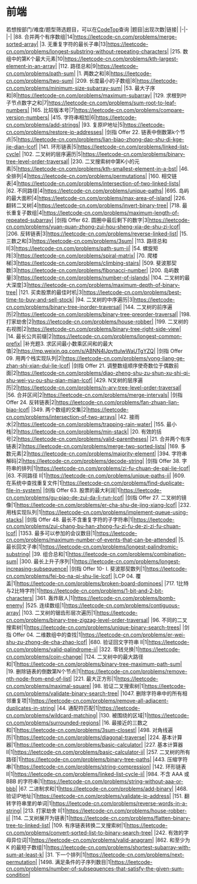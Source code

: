 # 前端
若想按部门/难度/题型筛选题目，可以在[CodeTop](https://codetop.cc)查询
|题目|出现次数|链接|
|-|-|-|
|88. 合并两个有序数组|14|https://leetcode-cn.com/problems/merge-sorted-array|
|3. 无重复字符的最长子串|13|https://leetcode-cn.com/problems/longest-substring-without-repeating-characters|
|215. 数组中的第K个最大元素|10|https://leetcode-cn.com/problems/kth-largest-element-in-an-array|
|112. 路径总和|9|https://leetcode-cn.com/problems/path-sum|
|1. 两数之和|8|https://leetcode-cn.com/problems/two-sum|
|209. 长度最小的子数组|8|https://leetcode-cn.com/problems/minimum-size-subarray-sum|
|53. 最大子序和|8|https://leetcode-cn.com/problems/maximum-subarray|
|129. 求根到叶子节点数字之和|7|https://leetcode-cn.com/problems/sum-root-to-leaf-numbers|
|165. 比较版本号|7|https://leetcode-cn.com/problems/compare-version-numbers|
|415. 字符串相加|6|https://leetcode-cn.com/problems/add-strings|
|93. 复原IP地址|5|https://leetcode-cn.com/problems/restore-ip-addresses|
|剑指 Offer 22. 链表中倒数第k个节点|5|https://leetcode-cn.com/problems/lian-biao-zhong-dao-shu-di-kge-jie-dian-lcof|
|141. 环形链表|5|https://leetcode-cn.com/problems/linked-list-cycle|
|102. 二叉树的层序遍历|5|https://leetcode-cn.com/problems/binary-tree-level-order-traversal|
|230. 二叉搜索树中第K小的元素|5|https://leetcode-cn.com/problems/kth-smallest-element-in-a-bst|
|46. 全排列|4|https://leetcode-cn.com/problems/permutations|
|160. 相交链表|4|https://leetcode-cn.com/problems/intersection-of-two-linked-lists|
|62. 不同路径|4|https://leetcode-cn.com/problems/unique-paths|
|695. 岛屿的最大面积|4|https://leetcode-cn.com/problems/max-area-of-island|
|226. 翻转二叉树|4|https://leetcode-cn.com/problems/invert-binary-tree|
|718. 最长重复子数组|4|https://leetcode-cn.com/problems/maximum-length-of-repeated-subarray|
|剑指 Offer 62. 圆圈中最后剩下的数字|3|https://leetcode-cn.com/problems/yuan-quan-zhong-zui-hou-sheng-xia-de-shu-zi-lcof|
|206. 反转链表|3|https://leetcode-cn.com/problems/reverse-linked-list|
|15. 三数之和|3|https://leetcode-cn.com/problems/3sum|
|113. 路径总和 II|3|https://leetcode-cn.com/problems/path-sum-ii|
|54. 螺旋矩阵|3|https://leetcode-cn.com/problems/spiral-matrix|
|70. 爬楼梯|3|https://leetcode-cn.com/problems/climbing-stairs|
|509. 斐波那契数|3|https://leetcode-cn.com/problems/fibonacci-number|
|200. 岛屿数量|3|https://leetcode-cn.com/problems/number-of-islands|
|104. 二叉树的最大深度|3|https://leetcode-cn.com/problems/maximum-depth-of-binary-tree|
|121. 买卖股票的最佳时机|3|https://leetcode-cn.com/problems/best-time-to-buy-and-sell-stock|
|94. 二叉树的中序遍历|3|https://leetcode-cn.com/problems/binary-tree-inorder-traversal|
|144. 二叉树的前序遍历|2|https://leetcode-cn.com/problems/binary-tree-preorder-traversal|
|198. 打家劫舍|2|https://leetcode-cn.com/problems/house-robber|
|199. 二叉树的右视图|2|https://leetcode-cn.com/problems/binary-tree-right-side-view|
|14. 最长公共前缀|2|https://leetcode-cn.com/problems/longest-common-prefix|
|补充题3. 求区间最小数乘区间和的最大值|2|https://mp.weixin.qq.com/s/ABNN4lJpvttulwWaUTgYZQ|
|剑指 Offer 09. 用两个栈实现队列|2|https://leetcode-cn.com/problems/yong-liang-ge-zhan-shi-xian-dui-lie-lcof|
|剑指 Offer 21. 调整数组顺序使奇数位于偶数前面|2|https://leetcode-cn.com/problems/diao-zheng-shu-zu-shun-xu-shi-qi-shu-wei-yu-ou-shu-qian-mian-lcof|
|429. N叉树的层序遍历|2|https://leetcode-cn.com/problems/n-ary-tree-level-order-traversal|
|56. 合并区间|2|https://leetcode-cn.com/problems/merge-intervals|
|剑指 Offer 24. 反转链表|2|https://leetcode-cn.com/problems/fan-zhuan-lian-biao-lcof|
|349. 两个数组的交集|2|https://leetcode-cn.com/problems/intersection-of-two-arrays|
|42. 接雨水|2|https://leetcode-cn.com/problems/trapping-rain-water|
|155. 最小栈|2|https://leetcode-cn.com/problems/min-stack|
|20. 有效的括号|2|https://leetcode-cn.com/problems/valid-parentheses|
|21. 合并两个有序链表|2|https://leetcode-cn.com/problems/merge-two-sorted-lists|
|169. 多数元素|2|https://leetcode-cn.com/problems/majority-element|
|394. 字符串解码|2|https://leetcode-cn.com/problems/decode-string|
|剑指 Offer 38. 字符串的排列|1|https://leetcode-cn.com/problems/zi-fu-chuan-de-pai-lie-lcof|
|63. 不同路径 II|1|https://leetcode-cn.com/problems/unique-paths-ii|
|609. 在系统中查找重复文件|1|https://leetcode-cn.com/problems/find-duplicate-file-in-system|
|剑指 Offer 63. 股票的最大利润|1|https://leetcode-cn.com/problems/gu-piao-de-zui-da-li-run-lcof|
|剑指 Offer 27. 二叉树的镜像|1|https://leetcode-cn.com/problems/er-cha-shu-de-jing-xiang-lcof|
|232. 用栈实现队列|1|https://leetcode-cn.com/problems/implement-queue-using-stacks|
|剑指 Offer 48. 最长不含重复字符的子字符串|1|https://leetcode-cn.com/problems/zui-chang-bu-han-zhong-fu-zi-fu-de-zi-zi-fu-chuan-lcof|
|1353. 最多可以参加的会议数目|1|https://leetcode-cn.com/problems/maximum-number-of-events-that-can-be-attended|
|5. 最长回文子串|1|https://leetcode-cn.com/problems/longest-palindromic-substring|
|39. 组合总和|1|https://leetcode-cn.com/problems/combination-sum|
|300. 最长上升子序列|1|https://leetcode-cn.com/problems/longest-increasing-subsequence|
|剑指 Offer 10- I. 斐波那契数列|1|https://leetcode-cn.com/problems/fei-bo-na-qi-shu-lie-lcof|
|LCP 04. 覆盖|1|https://leetcode-cn.com/problems/broken-board-dominoes|
|717. 1比特与2比特字符|1|https://leetcode-cn.com/problems/1-bit-and-2-bit-characters|
|361. 轰炸敌人|1|https://leetcode-cn.com/problems/bomb-enemy|
|525. 连续数组|1|https://leetcode-cn.com/problems/contiguous-array|
|103. 二叉树的锯齿形层次遍历|1|https://leetcode-cn.com/problems/binary-tree-zigzag-level-order-traversal|
|96. 不同的二叉搜索树|1|https://leetcode-cn.com/problems/unique-binary-search-trees|
|剑指 Offer 04. 二维数组中的查找|1|https://leetcode-cn.com/problems/er-wei-shu-zu-zhong-de-cha-zhao-lcof|
|680. 验证回文字符串 Ⅱ|1|https://leetcode-cn.com/problems/valid-palindrome-ii|
|322. 零钱兑换|1|https://leetcode-cn.com/problems/coin-change|
|124. 二叉树中的最大路径和|1|https://leetcode-cn.com/problems/binary-tree-maximum-path-sum|
|19. 删除链表的倒数第N个节点|1|https://leetcode-cn.com/problems/remove-nth-node-from-end-of-list|
|221. 最大正方形|1|https://leetcode-cn.com/problems/maximal-square|
|98. 验证二叉搜索树|1|https://leetcode-cn.com/problems/validate-binary-search-tree|
|1047. 删除字符串中的所有相邻重复项|1|https://leetcode-cn.com/problems/remove-all-adjacent-duplicates-in-string|
|44. 通配符匹配|1|https://leetcode-cn.com/problems/wildcard-matching|
|130. 被围绕的区域|1|https://leetcode-cn.com/problems/surrounded-regions|
|16. 最接近的三数之和|1|https://leetcode-cn.com/problems/3sum-closest|
|498. 对角线遍历|1|https://leetcode-cn.com/problems/diagonal-traverse|
|224. 基本计算器|1|https://leetcode-cn.com/problems/basic-calculator|
|227. 基本计算器 II|1|https://leetcode-cn.com/problems/basic-calculator-ii|
|257. 二叉树的所有路径|1|https://leetcode-cn.com/problems/binary-tree-paths|
|443. 压缩字符串|1|https://leetcode-cn.com/problems/string-compression|
|142. 环形链表 II|1|https://leetcode-cn.com/problems/linked-list-cycle-ii|
|984. 不含 AAA 或 BBB 的字符串|1|https://leetcode-cn.com/problems/string-without-aaa-or-bbb|
|67. 二进制求和|1|https://leetcode-cn.com/problems/add-binary|
|468. 验证IP地址|1|https://leetcode-cn.com/problems/validate-ip-address|
|151. 翻转字符串里的单词|1|https://leetcode-cn.com/problems/reverse-words-in-a-string|
|213. 打家劫舍 II|1|https://leetcode-cn.com/problems/house-robber-ii|
|114. 二叉树展开为链表|1|https://leetcode-cn.com/problems/flatten-binary-tree-to-linked-list|
|109. 有序链表转换二叉搜索树|1|https://leetcode-cn.com/problems/convert-sorted-list-to-binary-search-tree|
|242. 有效的字母异位词|1|https://leetcode-cn.com/problems/valid-anagram|
|862. 和至少为 K 的最短子数组|1|https://leetcode-cn.com/problems/shortest-subarray-with-sum-at-least-k|
|31. 下一个排列|1|https://leetcode-cn.com/problems/next-permutation|
|1498. 满足条件的子序列数目|1|https://leetcode-cn.com/problems/number-of-subsequences-that-satisfy-the-given-sum-condition|